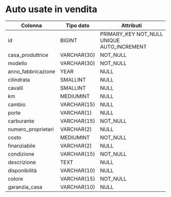 # Auto usate in vendita

| Colonna            | Tipo dato   | Attributi                                  |
| ------------------ | ----------- | ------------------------------------------ |
| id                 | BIGINT      | PRIMARY_KEY NOT_NULL UNIQUE AUTO_INCREMENT |
| casa_produttrice   | VARCHAR(30) | NOT_NULL                                   |
| modello            | VARCHAR(30) | NOT_NULL                                   |
| anno_fabbricazione | YEAR        | NULL                                       |
| cilindrata         | SMALLINT    | NULL                                       |
| cavalli            | SMALLINT    | NULL                                       |
| km                 | MEDIUMINT   | NULL                                       |
| cambio             | VARCHAR(15) | NULL                                       |
| porte              | VARCHAR(1)  | NULL                                       |
| carburante         | VARCHAR(15) | NOT_NULL                                   |
| numero_proprietari | VARCHAR(2)  | NULL                                       |
| costo              | MEDIUMINT   | NOT_NULL                                   |
| finanziabile       | VARCHAR(2)  | NULL                                       |
| condizione         | VARCHAR(15) | NOT_NULL                                   |
| descrizione        | TEXT        | NULL                                       |
| disponibilità      | VARCHAR(10) | NULL                                       |
| colore             | VARCHAR(15) | NOT_NULL                                   |
| garanzia_casa      | VARCHAR(10) | NULL                                       |
